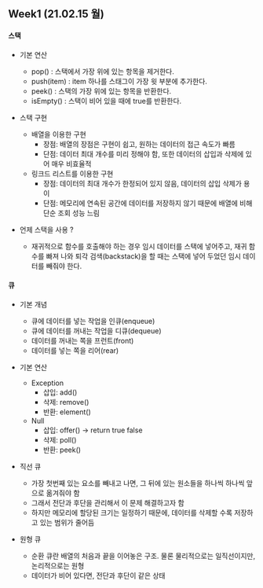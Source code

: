 ## Week1 (21.02.15 월)
#### 스택
- 기본 연산
    - pop() : 스택에서 가장 위에 있는 항목을 제거한다.
    - push(item) : item 하나를 스태그이 가장 윗 부분에 추가한다.
    - peek() : 스택의 가장 위에 있는 항목을 반환한다.
    - isEmpty() : 스택이 비어 있을 때에 true를 반환한다.
    
- 스택 구현
    - 배열을 이용한 구현
        - 장점: 배열의 장점은 구현이 쉽고, 원하는 데이터의 접근 속도가 빠름
        - 단점: 데이터 최대 개수를 미리 정해야 함, 또한 데이터의 삽입과 삭제에 있어 매우 비효율적
    - 링크드 리스트를 이용한 구현
        - 장점: 데이터의 최대 개수가 한정되어 있지 않음, 데이터의 삽입 삭제가 용이
        - 단점: 메모리에 연속된 공간에 데이터를 저장하지 않기 때문에 배열에 비해 단순 조회 성능 느림
    
- 언제 스택을 사용 ?
    - 재귀적으로 함수를 호출해야 하는 경우 임시 데이터를 스택에 넣어주고, 재귀 함수를 빠져 나와 퇴각 검색(backstack)을 할 때는 스택에 넣어 두었던 임시 데이터를 빼줘야 한다.
  
#### 큐
- 기본 개념
    - 큐에 데이터를 넣는 작업을 인큐(enqueue)
    - 큐에 데이터를 꺼내는 작업을 디큐(dequeue)
    - 데이터를 꺼내는 쪽을 프런트(front)
    - 데이터를 넣는 쪽을 리어(rear)
    
- 기본 연산
    - Exception
        - 삽입: add()
        - 삭제: remove()
        - 반환: element()
    - Null
        - 삽입: offer() -> return true false
        - 삭제: poll()
        - 반환: peek()
    
- 직선 큐
    - 가장 첫번째 있는 요소를 빼내고 나면, 그 뒤에 있는 원소들을 하나씩 하나씩 앞으로 옮겨줘야 함
    - 그래서 전단과 후단을 관리해서 이 문제 해결하고자 함
    - 하지만 메모리에 할당된 크기는 일정하기 때문에, 데이터를 삭제할 수록 저장하고 있는 범위가 줄어듬
    
- 원형 큐
    - 순환 큐란 배열의 처음과 끝을 이어놓은 구조. 물론 물리적으로는 일직선이지만, 논리적으로는 원형
    - 데이터가 비어 있다면, 전단과 후단이 같은 상태